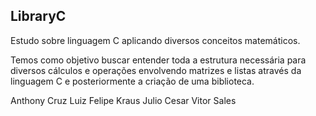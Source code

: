 ## LibraryC
Estudo sobre linguagem C aplicando diversos conceitos matemáticos.

Temos como objetivo buscar entender toda a estrutura necessária para diversos cálculos e operações envolvendo matrizes e listas através da linguagem C e posteriormente a criação de uma biblioteca.

Anthony Cruz
Luiz Felipe Kraus
Julio Cesar
Vitor Sales
